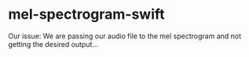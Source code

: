 # mel-spectrogram-swift
Our issue:
We are passing our audio file to the mel spectrogram and not getting the desired output...
